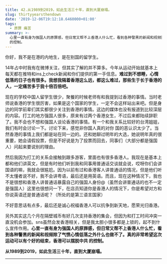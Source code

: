 ```yaml
---
title: 42.从1989到2019，如此生活三十年，直到大厦崩塌。
slug: thirtyyearsthendown
date: '2019-12-06T19:12:18.6460000+01:00'
tags:
  - 原罪 痛苦
summary: >-
  心里一直有身为强国人的原罪感，但日常又帮不上香港人什么忙，看到各种警黑的新闻和视频除了气愤心情低落之外什么也做不了。真的非常希望这次运动可以有个好的结束，香港可以摆脱中共
  的控制。
---
```

你好，我不是在港的内地生，是在别国的留学生。



14年占中时我有在微博关注，但其实了解的并不算多。今年从运动开始就基本上每天都在推特和ins上check新闻和你们提供的第一手信息。**难过到不想睡，心情低落的日子也有很多。我想我隔着香港这么远，都这么难过，那些生于长于香港的人，一定痛苦多于我十倍百倍吧。**

现在的学校中国人留学生很少，聚餐的时候老师有和我提到过香港的事情。当时老师说香港的学生很厉害，如果是这个国家的学生，一定不会这样站出来吧。但是身边的同学前辈们其实都很少关注到香港的事情。这边的媒体也没有报道到比较深层的内容。打工的地方强国人很多，原来有过两个香港女生，不过后来都陆续辞职了。我不会也不想和强国人谈论香港的事情。有一个和我关系比较好的台湾姐姐，我们有时会讨论一下。讨论下来，感觉非你国人真的对你国的恶认识太少了。当然香港的事情上我们都是站在同一边的。还和她聊过明年的大选，她说明年真的很重要，她会请假投票，但是不好说是为了投票而回去，同事们（大部分都是强国人）问起来要说别的理由。



然后我因为打工的关系会接触到跟多游客，里面也有很多香港人。我现在是基本上都和他们讲英文，但是有时他们听到我和同事用普通话交谈就会说，哎呀你们会讲国语的嘛，我就会很尴尬。因为以前有过和香港客人讲普通话的情况，但是他们听不太懂者说不好，我不会讲粤语，最后还是用英语。而且，现在这种情况下，我也不是很想和香港人讲普通话暴露自己的强国人身份@（虽然会讲普通话的也不一定是强国人）这里也很想问一下，在店员知道你是香港人的情况下，你是希望对方和你说英语还是普通话呢？（所处的是第三语言国家）

不好意思话有点多，最后还是诚心祝福香港人可以抗争到新天地，愿荣光归香港。





另外其实这几个月在隔壁城币有好几次支持香港的集会，但因为和打工时间冲突一直没机会参加。sns虽然会发香港相关，但是我太胆小很多都是上锁的，起不到什么宣传作用。**心里一直有身为强国人的原罪感，但日常又帮不上香港人什么忙，看到各种警黑的新闻和视频除了气愤心情低落之外什么也做不了。真的非常希望这次运动可以有个好的结束，香港可以摆脱中共的控制。**

**从1989到2019，如此生活三十年，直到大厦崩塌。**

****
